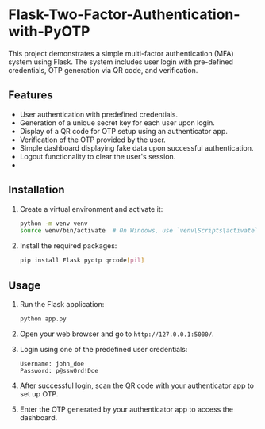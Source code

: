 # Flask-Two-Factor-Authentication-with-PyOTP

This project demonstrates a simple multi-factor authentication (MFA) system using Flask. The system includes user login with pre-defined credentials, OTP generation via QR code, and verification.

## Features

- User authentication with predefined credentials.
- Generation of a unique secret key for each user upon login.
- Display of a QR code for OTP setup using an authenticator app.
- Verification of the OTP provided by the user.
- Simple dashboard displaying fake data upon successful authentication.
- Logout functionality to clear the user's session.
- 

## Installation

1. Create a virtual environment and activate it:

    ```bash
    python -m venv venv
    source venv/bin/activate  # On Windows, use `venv\Scripts\activate`
    ```

2. Install the required packages:

    ```bash
    pip install Flask pyotp qrcode[pil]
    ```

## Usage

1. Run the Flask application:

    ```bash
    python app.py
    ```

2. Open your web browser and go to `http://127.0.0.1:5000/`.

3. Login using one of the predefined user credentials:

    ```plaintext
    Username: john_doe
    Password: p@ssw0rd!Doe
    ```

4. After successful login, scan the QR code with your authenticator app to set up OTP.

5. Enter the OTP generated by your authenticator app to access the dashboard.

